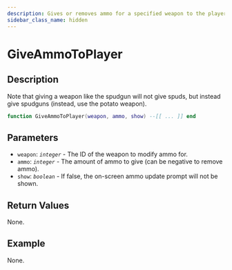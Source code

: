 ```yaml
---
description: Gives or removes ammo for a specified weapon to the player.
sidebar_class_name: hidden
---
```


# GiveAmmoToPlayer

## Description

Note that giving a weapon like the spudgun will not give spuds, but instead give spudguns (instead, use the potato weapon).

```lua
function GiveAmmoToPlayer(weapon, ammo, show) --[[ ... ]] end
```

## Parameters

- `weapon`: _`integer`_ - The ID of the weapon to modify ammo for.
- `ammo`: _`integer`_ - The amount of ammo to give (can be negative to remove ammo).
- `show`: _`boolean`_ - If false, the on-screen ammo update prompt will not be shown.

## Return Values

None.

## Example

None.

